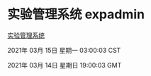 # 实验管理系统 expadmin
[实验管理系统](http://58.48.54.152:56808/expadmin-782313d2-e1b1-4ea7-932e-3a55e6a1a4d0/)

2021年 03月 15日 星期一 03:00:03 CST

2021年 03月 14日 星期日 19:00:03 GMT
